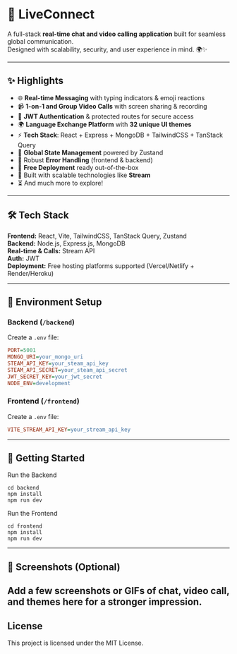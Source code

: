 # 💬 LiveConnect

A full-stack **real-time chat and video calling application** built for seamless global communication.  
Designed with scalability, security, and user experience in mind. 🌍✨  

---

## ✨ Highlights

- 🌐 **Real-time Messaging** with typing indicators & emoji reactions  
- 📹 **1-on-1 and Group Video Calls** with screen sharing & recording  
- 🔐 **JWT Authentication** & protected routes for secure access  
- 🌍 **Language Exchange Platform** with **32 unique UI themes**  
- ⚡ **Tech Stack**: React + Express + MongoDB + TailwindCSS + TanStack Query  
- 🧠 **Global State Management** powered by Zustand  
- 🚨 Robust **Error Handling** (frontend & backend)  
- 🚀 **Free Deployment** ready out-of-the-box  
- 🎯 Built with scalable technologies like **Stream**  
- ⏳ And much more to explore!  

---

## 🛠️ Tech Stack

**Frontend:** React, Vite, TailwindCSS, TanStack Query, Zustand  
**Backend:** Node.js, Express.js, MongoDB  
**Real-time & Calls:** Stream API  
**Auth:** JWT  
**Deployment:** Free hosting platforms supported (Vercel/Netlify + Render/Heroku)  

---

## 🧪 Environment Setup

### Backend (`/backend`)

Create a `.env` file:

```ini
PORT=5001
MONGO_URI=your_mongo_uri
STEAM_API_KEY=your_steam_api_key
STEAM_API_SECRET=your_steam_api_secret
JWT_SECRET_KEY=your_jwt_secret
NODE_ENV=development
```
### Frontend (`/frontend`)
Create a `.env` file:

```ini
VITE_STREAM_API_KEY=your_stream_api_key
```

---
## 🚀 Getting Started
Run the Backend
```
cd backend
npm install
npm run dev
```
Run the Frontend
```
cd frontend
npm install
npm run dev
```

---
## 📸 Screenshots (Optional)
Add a few screenshots or GIFs of chat, video call, and themes here for a stronger impression.
--

## License

This project is licensed under the MIT License.
